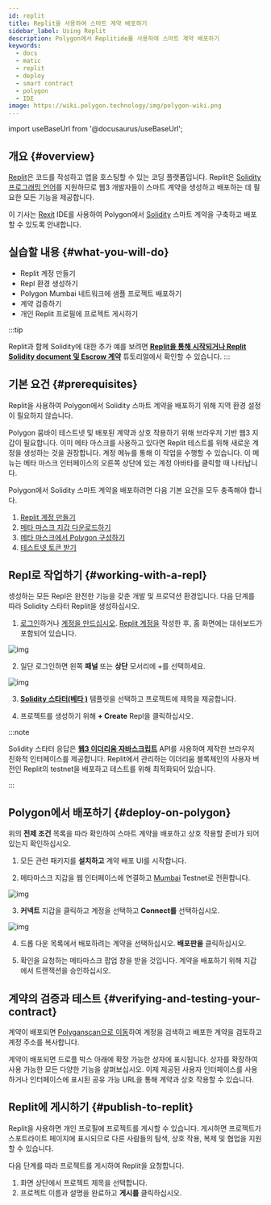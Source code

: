 ```yaml
---
id: replit
title: Replit을 사용하여 스마트 계약 배포하기
sidebar_label: Using Replit
description: Polygon에서 Replitide를 사용하여 스마트 계약 배포하기
keywords:
  - docs
  - matic
  - replit
  - deploy
  - smart contract
  - polygon
  - IDE
image: https://wiki.polygon.technology/img/polygon-wiki.png
---
```


import useBaseUrl from '@docusaurus/useBaseUrl';

## 개요 {#overview}

[Replit](https://docs.replit.com/tutorials/01-introduction-to-the-repl-it-ide)은 코드를 작성하고 앱을 호스팅할 수 있는 코딩 플랫폼입니다. Replit은 [Solidity 프로그래밍 언어](https://replit.com/@replit/Solidity-starter-beta?v=1)를 지원하므로 웹3 개발자들이 스마트 계약을 생성하고 배포하는 데 필요한 모든 기능을 제공합니다.

이 기사는 [Rexit](https://replit.com/signup) IDE를 사용하여 Polygon에서 [Solidity](https://replit.com/@replit/Solidity-starter-beta?v=1) 스마트 계약을 구축하고 배포할 수 있도록 안내합니다.

## 실습할 내용 {#what-you-will-do}

- Replit 계정 만들기
- Repl 환경 생성하기
- Polygon Mumbai 네트워크에 샘플 프로젝트 배포하기
- 계약 검증하기
- 개인 Replit 프로필에 프로젝트 게시하기

:::tip

Replit과 함께 Solidity에 대한 추가 예를 보려면 <ins>**[Replit을 통해 시작되거나 Replit](https://blog.replit.com/solidity)**</ins> <ins>**[Solidity document 및 Escrow 계약](https://docs.replit.com/tutorials/33-escrow-contract-with-solidity)**</ins> 튜토리얼에서 확인할 수 있습니다.
:::

## 기본 요건 {#prerequisites}

Replit을 사용하여 Polygon에서 Solidity 스마트 계약을 배포하기 위해 지역 환경 설정이 필요하지 않습니다.

Polygon 뭄바이 테스트넷 및 배포된 계약과 상호 작용하기 위해 브라우저 기반 웹3 지갑이 필요합니다. 이미 메타 마스크를 사용하고 있다면 Replit 테스트를 위해 새로운 계정을 생성하는 것을 권장합니다. 계정 메뉴를 통해 이 작업을 수행할 수 있습니다. 이 메뉴는 메타 마스크 인터페이스의 오른쪽 상단에 있는 계정 아바타를 클릭할 때 나타납니다.

Polygon에서 Solidity 스마트 계약을 배포하려면 다음 기본 요건을 모두 충족해야 합니다.

1. [Replit 계정 만들기](https://replit.com/signup)
2. [메타 마스크 지갑 다운로드하기](/docs/develop/metamask/hello)
3. [메타 마스크에서 Polygon 구성하기](/docs/develop/metamask/config-polygon-on-metamask)
4. [테스트넷 토큰 받기](https://faucet.polygon.technology)

## Repl로 작업하기 {#working-with-a-repl}

생성하는 모든 Repl은 완전한 기능을 갖춘 개발 및 프로덕션 환경입니다. 다음 단계를 따라 Solidity 스타터 Replit을 생성하십시오.

1. [로그인](https://replit.com/login)하거나 [계정을 만드십시오](https://replit.com/signup). [Replit 계정을](https://docs.replit.com/tutorials/01-introduction-to-the-repl-it-ide) 작성한 후, 홈 화면에는 대쉬보드가 포함되어 있습니다.

![img](/img/replit/dashboard.png)

2. 일단 로그인하면 왼쪽 **패널** 또는 **상단** 모서리에 +를 선택하세요.

![img](/img/replit/solidity.png)

3. [**Solidity 스타터(베타 )**](https://replit.com/@replit/Solidity-starter-beta?v=1) 템플릿을 선택하고 프로젝트에 제목을 제공합니다.

4. 프로젝트를 생성하기 위해 **+ Create** Repl을 클릭하십시오.

:::note

Solidity 스타터 응답은 <ins>**[웹3 이더리움 자바스크립트](https://web3js.readthedocs.io/en/v1.5.2/)**</ins> API를 사용하여 제작한 브라우저 친화적 인터페이스를 제공합니다. Replit에서 관리하는 이더리움 블록체인의 사용자 버전인 Replit의 testnet을 배포하고 테스트를 위해 최적화되어 있습니다.

:::

## Polygon에서 배포하기 {#deploy-on-polygon}

위의 **전제 조건** 목록을 따라 확인하여 스마트 계약을 배포하고 상호 작용할 준비가 되어 있는지 확인하십시오.

1. 모든 관련 패키지를 **설치하고** 계약 배포 UI를 시작합니다.

2. 메타마스크 지갑을 웹 인터페이스에 연결하고 [Mumbai](docs/develop/metamask/config-polygon-on-metamask) Testnet로 전환합니다.

![img](/img/replit/connect.png)

3. **커넥트** 지갑을 클릭하고 계정을 선택하고 **Connect를** 선택하십시오.

![img](/img/replit/deploy-list.png)

4. 드롭 다운 목록에서 배포하려는 계약을 선택하십시오. **배포판을** 클릭하십시오.

5. 확인을 요청하는 메타마스크 팝업 창을 받을 것입니다. 계약을 배포하기 위해 지갑에서 트랜잭션을 승인하십시오.

## 계약의 검증과 테스트 {#verifying-and-testing-your-contract}

계약이 배포되면 [Polyganscan으로 이동](https://mumbai.polygonscan.com/)하여 계정을 검색하고 배포한 계약을 검토하고 계정 주소를 복사합니다.

계약이 배포되면 드로플 박스 아래에 확장 가능한 상자에 표시됩니다. 상자를 확장하여 사용 가능한 모든 다양한 기능을 살펴보십시오. 이제 제공된 사용자 인터페이스를 사용하거나 인터페이스에 표시된 공유 가능 URL을 통해 계약과 상호 작용할 수 있습니다.

## Replit에 게시하기 {#publish-to-replit}

Replit을 사용하면 개인 프로필에 프로젝트를 게시할 수 있습니다. 게시하면 프로젝트가 스포트라이트 페이지에 표시되므로 다른 사람들의 탐색, 상호 작용, 복제 및 협업을 지원할 수 있습니다.

다음 단계를 따라 프로젝트를 게시하여 Replit을 요청합니다.

1. 화면 상단에서 프로젝트 제목을 선택합니다.
2. 프로젝트 이름과 설명을 완료하고 **게시를** 클릭하십시오.
